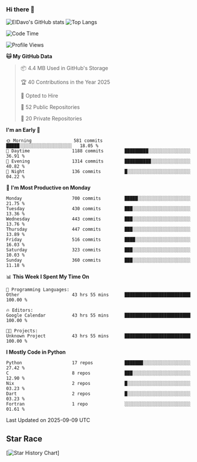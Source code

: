 ### Hi there 👋
![ElDavo's GitHub stats](https://github-readme-stats.vercel.app/api?username=ElDavoo&show_icons=true&theme=chartreuse-dark)
![Top Langs](https://github-readme-stats.vercel.app/api/top-langs/?username=ElDavoo&theme=chartreuse-dark&layout=compact)

<!--START_SECTION:waka-->
![Code Time](http://img.shields.io/badge/Code%20Time-4%2C099%20hrs%2022%20mins-blue)

![Profile Views](http://img.shields.io/badge/Profile%20Views-1-blue)

**🐱 My GitHub Data** 

> 📦 4.4 MB Used in GitHub's Storage 
 > 
> 🏆 40 Contributions in the Year 2025
 > 
> 💼 Opted to Hire
 > 
> 📜 52 Public Repositories 
 > 
> 🔑 20 Private Repositories 
 > 
**I'm an Early 🐤** 

```text
🌞 Morning                581 commits         █████░░░░░░░░░░░░░░░░░░░░   18.05 % 
🌆 Daytime                1188 commits        █████████░░░░░░░░░░░░░░░░   36.91 % 
🌃 Evening                1314 commits        ██████████░░░░░░░░░░░░░░░   40.82 % 
🌙 Night                  136 commits         █░░░░░░░░░░░░░░░░░░░░░░░░   04.22 % 
```
📅 **I'm Most Productive on Monday** 

```text
Monday                   700 commits         █████░░░░░░░░░░░░░░░░░░░░   21.75 % 
Tuesday                  430 commits         ███░░░░░░░░░░░░░░░░░░░░░░   13.36 % 
Wednesday                443 commits         ███░░░░░░░░░░░░░░░░░░░░░░   13.76 % 
Thursday                 447 commits         ███░░░░░░░░░░░░░░░░░░░░░░   13.89 % 
Friday                   516 commits         ████░░░░░░░░░░░░░░░░░░░░░   16.03 % 
Saturday                 323 commits         ███░░░░░░░░░░░░░░░░░░░░░░   10.03 % 
Sunday                   360 commits         ███░░░░░░░░░░░░░░░░░░░░░░   11.18 % 
```


📊 **This Week I Spent My Time On** 

```text
💬 Programming Languages: 
Other                    43 hrs 55 mins      █████████████████████████   100.00 % 

🔥 Editors: 
Google Calendar          43 hrs 55 mins      █████████████████████████   100.00 % 

🐱‍💻 Projects: 
Unknown Project          43 hrs 55 mins      █████████████████████████   100.00 % 
```

**I Mostly Code in Python** 

```text
Python                   17 repos            ███████░░░░░░░░░░░░░░░░░░   27.42 % 
C                        8 repos             ███░░░░░░░░░░░░░░░░░░░░░░   12.90 % 
Nix                      2 repos             █░░░░░░░░░░░░░░░░░░░░░░░░   03.23 % 
Dart                     2 repos             █░░░░░░░░░░░░░░░░░░░░░░░░   03.23 % 
Fortran                  1 repo              ░░░░░░░░░░░░░░░░░░░░░░░░░   01.61 % 
```




 Last Updated on 2025-09-09 UTC
<!--END_SECTION:waka-->

## Star Race

[![Star History Chart](https://api.star-history.com/svg?repos=ElDavoo/WhatsApp-Crypt14-Crypt15-Decrypter,ElDavoo/TuringOS,EliteAndroidApps/WhatsApp-Crypt12-Decrypter,KnugiHK/Whatsapp-Chat-Exporter&type=Date)]
